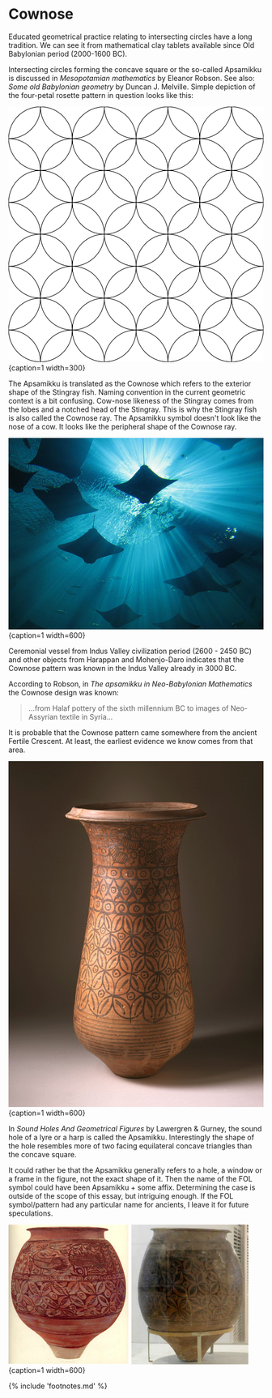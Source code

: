 # Cownose

Educated geometrical practice relating to intersecting circles have a long tradition. We can see it from mathematical clay tablets available since Old Babylonian period (2000-1600 BC).

Intersecting circles forming the concave square or the so-called Apsamikku is discussed in *Mesopotamian mathematics*<!-- cite author="Eleanor Robson" title="Mesopotamian mathematics" date="1999" location="Chapter 2" type="book" href="https://www.academia.edu/1261766/Mesopotamian_mathematics_page_proofs_" --> by Eleanor Robson. See also: *Some old Babylonian geometry*<!-- cite author="Duncan J. Melville" title="Some Old Babylonian geometry" date="2005" location="" type="article" href="https://www.academia.edu/3604815/The_area_and_the_side_I_added_Some_Old_Babylonian_geometry" --> by Duncan J. Melville. Simple depiction of the four-petal rosette pattern in question looks like this:

![The Cownose geometric pattern © Marko Manninen](./media/Apsamikku.png){caption=1 width=300}

The Apsamikku is translated as the Cownose which refers to the exterior shape of the Stingray<!-- cite author="wikipedia.org" title="Cownose rays" date="" location="" type="website" href="https://en.wikipedia.org/wiki/Cownose_ray#/media/File:Cownose_Rays.jpg" --> fish. Naming convention in the current geometric context is a bit confusing. Cow-nose likeness of the Stingray comes from the lobes and a notched head of the Stingray. This is why the Stingray fish is also called the Cownose ray. The Apsamikku symbol doesn't look like the nose of a cow. It looks like the peripheral shape of the Cownose ray.

![Cownose rays resembling the Cownose pattern © Doc Lucio](./media/cownoseray.jpg){caption=1 width=600}

Ceremonial vessel<!-- cite author="wikipedia.org" title="Ceremonial vessel, Harappan, 2600 - 2450 BCE" date="" location="" type="website" href="https://en.wikipedia.org/wiki/Indus_Valley_Civilization#/media/File:Ceremonial_Vessel_LACMA_AC1997.93.1.jpg" --> from Indus Valley civilization period (2600 - 2450 BC) and other objects<!-- cite author="Marko Manninen" title="Cownose Pinterest board" date="" location="" type="website" href="http://www.pinterest.com/markomanninen/cows-nose/" -->  from Harappan and Mohenjo-Daro indicates that the Cownose pattern was known in the Indus Valley already in 3000 BC.

According to Robson, in *The apsamikku in Neo-Babylonian Mathematics*<!-- cite author="Eleanor Robson" title="The apsamikku in Neo-Babylonian Mathematics" date="2007" location="page 214" type="book" href="#" --> the Cownose design was known:

> ...from Halaf pottery of the sixth millennium BC to images of Neo-Assyrian textile in Syria...

It is probable that the Cownose pattern came somewhere from the ancient Fertile Crescent. At least, the earliest evidence we know comes from that area.

![Ceremonial vessel with the Cownose pattern from Harappan © LACMA](./media/CeremonialVessel.jpg){caption=1 width=600}

In *Sound Holes And Geometrical Figures*<!-- cite author="Lawergren & Gurney" title="Sound Holes And Geometrical Figures" date="1987" location="Plate X" type="article" href="http://www.hunter.cuny.edu/physics/faculty/lawergren/repository/files/articles/Soundholes%20and%20Geometrical%20Figures.pdf" --> by Lawergren & Gurney, the sound hole of a lyre or a harp is called the Apsamikku. Interestingly the shape of the hole resembles more of two facing equilateral concave triangles than the concave square.

It could rather be that the Apsamikku generally refers to a hole, a window or a frame in the figure, not the exact shape of it. Then the name of the FOL symbol could have been Apsamikku + some affix. Determining the case is outside of the scope of this essay, but intriguing enough. If the FOL symbol/pattern had any particular name for ancients, I leave it for future speculations.

![Harappan jars with the Cownose pattern © Dakshayini (left), Ismoon (right)](./media/harappan-jars.jpg){caption=1 width=600}

{% include 'footnotes.md' %}
